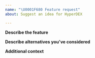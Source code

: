 ```yaml
---
name: "\U0001F680 Feature request"
about: Suggest an idea for HyperDEX

---
```


**Describe the feature**

<!-- A clear and concise description of the feature and what problem it solves. -->

**Describe alternatives you've considered**

<!-- A clear and concise description of any alternative solutions or features you've considered. -->

**Additional context**

<!-- Add any other context or screenshots about the feature request here. -->
